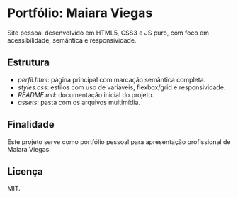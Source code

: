 # Portfólio: Maiara Viegas

Site pessoal desenvolvido em HTML5, CSS3 e JS puro, com foco em acessibilidade, semântica e responsividade.

## Estrutura

- *perfil.html*: página principal com marcação semântica completa.
- *styles.css*: estilos com uso de variáveis, flexbox/grid e responsividade.
- *README.md*: documentação inicial do projeto.
- *assets*: pasta com os arquivos multimídia.

## Finalidade

Este projeto serve como portfólio pessoal para apresentação profissional de Maiara Viegas.

## Licença

MIT.